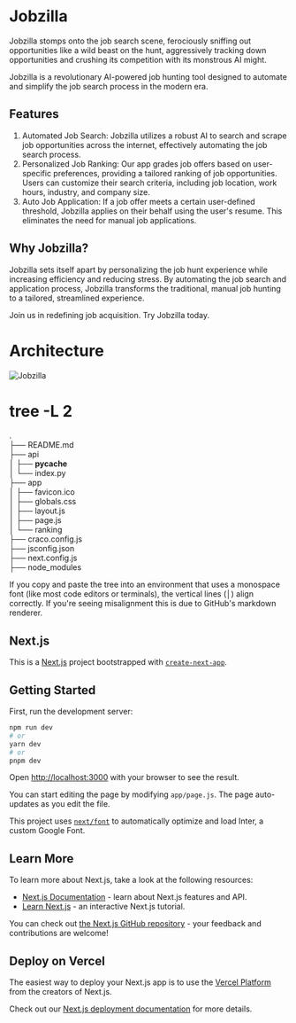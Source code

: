 # Jobzilla

Jobzilla stomps onto the job search scene, ferociously sniffing out opportunities like a wild beast on the hunt, aggressively tracking down opportunities and crushing its competition with its monstrous AI might.

Jobzilla is a revolutionary AI-powered job hunting tool designed to automate and simplify the job search process in the modern era.

## Features
1. Automated Job Search: Jobzilla utilizes a robust AI to search and scrape job opportunities across the internet, effectively automating the job search process.
2. Personalized Job Ranking: Our app grades job offers based on user-specific preferences, providing a tailored ranking of job opportunities. Users can customize their search criteria, including job location, work hours, industry, and company size.
3. Auto Job Application: If a job offer meets a certain user-defined threshold, Jobzilla applies on their behalf using the user's resume. This eliminates the need for manual job applications.

## Why Jobzilla?
Jobzilla sets itself apart by personalizing the job hunt experience while increasing efficiency and reducing stress. By automating the job search and application process, Jobzilla transforms the traditional, manual job hunting to a tailored, streamlined experience.

Join us in redefining job acquisition. Try Jobzilla today.

# Architecture

![Jobzilla](https://github.com/hfvienna/jobzilla/assets/130350299/ee3d9394-12dd-48d0-82cb-ff75bfb45851)

# tree -L 2

.  
├── README.md  
├── api  
│   ├── __pycache__  
│   └── index.py  
├── app  
│   ├── favicon.ico  
│   ├── globals.css  
│   ├── layout.js  
│   ├── page.js  
│   └── ranking  
├── craco.config.js  
├── jsconfig.json  
├── next.config.js  
├── node_modules  

If you copy and paste the tree into an environment that uses a monospace font (like most code editors or terminals), the vertical lines (│) align correctly. If you're seeing misalignment this is due to GitHub's markdown renderer.

## Next.js






This is a [Next.js](https://nextjs.org/) project bootstrapped with [`create-next-app`](https://github.com/vercel/next.js/tree/canary/packages/create-next-app).

## Getting Started

First, run the development server:

```bash
npm run dev
# or
yarn dev
# or
pnpm dev
```

Open [http://localhost:3000](http://localhost:3000) with your browser to see the result.

You can start editing the page by modifying `app/page.js`. The page auto-updates as you edit the file.

This project uses [`next/font`](https://nextjs.org/docs/basic-features/font-optimization) to automatically optimize and load Inter, a custom Google Font.

## Learn More

To learn more about Next.js, take a look at the following resources:

- [Next.js Documentation](https://nextjs.org/docs) - learn about Next.js features and API.
- [Learn Next.js](https://nextjs.org/learn) - an interactive Next.js tutorial.

You can check out [the Next.js GitHub repository](https://github.com/vercel/next.js/) - your feedback and contributions are welcome!

## Deploy on Vercel

The easiest way to deploy your Next.js app is to use the [Vercel Platform](https://vercel.com/new?utm_medium=default-template&filter=next.js&utm_source=create-next-app&utm_campaign=create-next-app-readme) from the creators of Next.js.

Check out our [Next.js deployment documentation](https://nextjs.org/docs/deployment) for more details.
